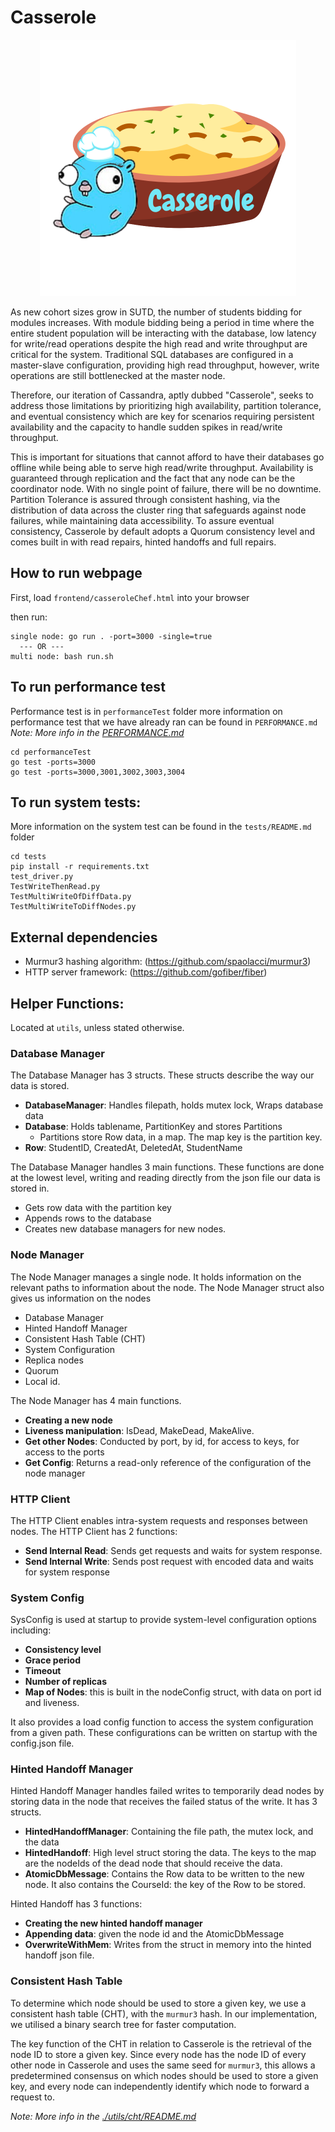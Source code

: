 # Casserole

<p align="center">
    <img src="./frontend/logo.png"/>
</p>

As new cohort sizes grow in SUTD, the number of students bidding for modules increases. With module bidding being a period in time where the entire student population will be interacting with the database, low latency for write/read operations despite the high read and write throughput are critical for the system. Traditional SQL databases are configured in a master-slave configuration, providing high read throughput, however, write operations are still bottlenecked at the master node.

Therefore, our iteration of Cassandra, aptly dubbed "Casserole", seeks to address those limitations by prioritizing high availability, partition tolerance, and eventual consistency which are key for scenarios requiring persistent availability and the capacity to handle sudden spikes in read/write throughput.

This is important for situations that cannot afford to have their databases go offline while being able to serve high read/write throughput. Availability is guaranteed through replication and the fact that any node can be the coordinator node. With no single point of failure, there will be no downtime. Partition Tolerance is assured through consistent hashing, via the distribution of data across the cluster ring that safeguards against node failures, while maintaining data accessibility. To assure eventual consistency, Casserole by default adopts a Quorum consistency level and comes built in with read repairs, hinted handoffs and full repairs.

## How to run webpage
First, load `frontend/casseroleChef.html` into your browser

then run:
```
single node: go run . -port=3000 -single=true
  --- OR ---
multi node: bash run.sh
```

## To run performance test
Performance test is in `performanceTest` folder more information on performance test that we have already ran can be found in `PERFORMANCE.md`
*Note: More info in the [PERFORMANCE.md](./PERFORMANCE.md)* 

```
cd performanceTest
go test -ports=3000
go test -ports=3000,3001,3002,3003,3004
```

## To run system tests:
More information on the system test can be found in the `tests/README.md` folder
```
cd tests
pip install -r requirements.txt
test_driver.py
TestWriteThenRead.py
TestMultiWriteOfDiffData.py
TestMultiWriteToDiffNodes.py
```

## External dependencies
- Murmur3 hashing algorithm: (https://github.com/spaolacci/murmur3)
- HTTP server framework: (https://github.com/gofiber/fiber)

## Helper Functions:
Located at `utils`, unless stated otherwise.

### Database Manager
The Database Manager has 3 structs. These structs describe the way our data is stored.
- **DatabaseManager**: Handles filepath, holds mutex lock, Wraps database data
- **Database**: Holds tablename, PartitionKey and stores Partitions
  - Partitions store Row data, in a map. The map key is the partition key.
- **Row**: StudentID, CreatedAt, DeletedAt, StudentName

The Database Manager handles 3 main functions. These functions are done at the lowest level, writing and reading directly from the json file our data is stored in.
- Gets row data with the partition key
- Appends rows to the database
- Creates new database managers for new nodes.

### Node Manager 
The Node Manager manages a single node. It holds information on the relevant paths to information about the node. The Node Manager struct also gives us information on the nodes
- Database Manager
- Hinted Handoff Manager
- Consistent Hash Table (CHT)
- System Configuration
- Replica nodes
- Quorum 
- Local id. 

The Node Manager has 4 main functions. 
- **Creating a new node**
- **Liveness manipulation**: IsDead, MakeDead, MakeAlive. 
- **Get other Nodes**: Conducted by port, by id, for access to keys, for access to the ports
- **Get Config**: Returns a read-only reference of the configuration of the node manager

### HTTP Client
The HTTP Client enables intra-system requests and responses between nodes. The HTTP Client has 2 functions:
- **Send Internal Read**: Sends get requests and waits for system response.
- **Send Internal Write**: Sends post request with encoded data and waits for system response

### System Config
SysConfig is used at startup to provide system-level configuration options including:
- **Consistency level**
- **Grace period**
- **Timeout**
- **Number of replicas**
- **Map of Nodes**: this is built in the nodeConfig struct, with data on port id and liveness.

It also provides a load config function to access the system configuration from a given path. These configurations can be written on startup with the config.json file.

### Hinted Handoff Manager
Hinted Handoff Manager handles failed writes to temporarily dead nodes by storing data in the node that receives the failed status of the write. It has 3 structs. 
- **HintedHandoffManager**: Containing the file path, the mutex lock, and the data
- **HintedHandoff**: High level struct storing the data. The keys to the map are the nodeIds of the dead node that should receive the data. 
- **AtomicDbMessage**: Contains the Row data to be written to the new node. It also contains the CourseId: the key of the Row to be stored.

Hinted Handoff has 3 functions:
- **Creating the new hinted handoff manager**
- **Appending data**: given the node id and the AtomicDbMessage
- **OverwriteWithMem**: Writes from the struct in memory into the hinted handoff json file.

### Consistent Hash Table
To determine which node should be used to store a given key, we use a consistent hash table (CHT), with the `murmur3` hash. In our implementation, we utilised a binary search tree for faster computation.

The key function of the CHT in relation to Casserole is the retrieval of the node ID to store a given key. Since every node has the node ID of every other node in Casserole and uses the same seed for `murmur3`, this allows a predetermined consensus on which nodes should be used to store a given key, and every node can independently identify which node to forward a request to.

*Note: More info in the [./utils/cht/README.md](./utils/cht/README.md)*


